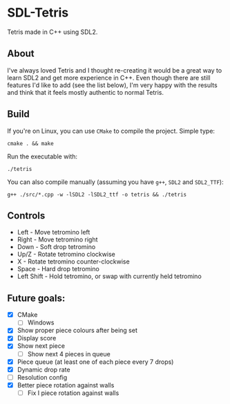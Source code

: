 # SDL-Tetris
Tetris made in C++ using SDL2.

## About
I've always loved Tetris and I thought re-creating it would be a great way to learn SDL2 and get more experience in C++. Even though there are still features I'd like to add (see the list below), I'm very happy with the results and think that it feels mostly authentic to normal Tetris.

## Build
If you're on Linux, you can use `CMake` to compile the project. Simple type:
```
cmake . && make
```
Run the executable with:
```
./tetris
```

You can also compile manually (assuming you have `g++`, `SDL2` and `SDL2_TTF`):
```
g++ ./src/*.cpp -w -lSDL2 -lSDL2_ttf -o tetris && ./tetris
```

## Controls
- Left - Move tetromino left
- Right - Move tetromino right
- Down - Soft drop tetromino
- Up/Z - Rotate tetromino clockwise
- X - Rotate tetromino counter-clockwise
- Space - Hard drop tetromino
- Left Shift - Hold tetromino, or swap with currently held tetromino

## Future goals:
- [X] CMake
  - [ ] Windows
- [X] Show proper piece colours after being set
- [X] Display score
- [X] Show next piece
  - [ ] Show next 4 pieces in queue
- [X] Piece queue (at least one of each piece every 7 drops)
- [X] Dynamic drop rate
- [ ] Resolution config
- [X] Better piece rotation against walls
  - [ ] Fix I piece rotation against walls
